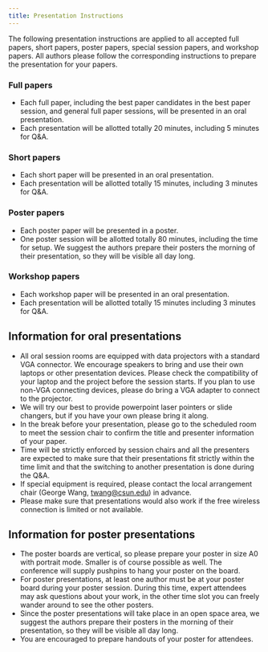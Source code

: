 ```yaml
---
title: Presentation Instructions
---
```


The following presentation instructions are applied to all accepted full papers, short papers,
poster papers, special session papers, and workshop papers. All authors please follow the
corresponding instructions to prepare the presentation for your papers.

### Full papers
- Each full paper, including the best paper candidates in the best paper session, and general
full paper sessions, will be presented in an oral presentation.
- Each presentation will be allotted totally 20 minutes, including 5 minutes for Q&amp;A.

### Short papers
- Each short paper will be presented in an oral presentation.
- Each presentation will be allotted totally 15 minutes, including 3 minutes for Q&amp;A.

### Poster papers
- Each poster paper will be presented in a poster.
- One poster session will be allotted totally 80 minutes, including the time for setup. We
suggest the authors prepare their posters the morning of their presentation, so they will be
visible all day long.

### Workshop papers
- Each workshop paper will be presented in an oral presentation.
- Each presentation will be allotted totally 15 minutes including 3 minutes for Q&amp;A.

## Information for oral presentations
- All oral session rooms are equipped with data projectors with a standard VGA connector. We
encourage speakers to bring and use their own laptops or other presentation devices. Please
check the compatibility of your laptop and the project before the session starts. If you plan to
use non-VGA connecting devices, please do bring a VGA adapter to connect to the projector.
- We will try our best to provide powerpoint laser pointers or slide changers, but if you have
your own please bring it along.
- In the break before your presentation, please go to the scheduled room to meet the session
chair to confirm the title and presenter information of your paper.
- Time will be strictly enforced by session chairs and all the presenters are expected to make
sure that their presentations fit strictly within the time limit and that the switching to
another presentation is done during the Q&amp;A.
- If special equipment is required, please contact the local arrangement chair (George Wang, twang@csun.edu) in advance.
- Please make sure that presentations would also work if the free wireless connection is
limited or not available.

## Information for poster presentations
- The poster boards are vertical, so please prepare your poster in size A0 with portrait mode.
Smaller is of course possible as well. The conference will supply pushpins to hang your
poster on the board.
- For poster presentations, at least one author must be at your poster board during your
poster session. During this time, expert attendees may ask questions about your work, in the
other time slot you can freely wander around to see the other posters.
- Since the poster presentations will take place in an open space area, we suggest the authors
prepare their posters in the morning of their presentation, so they will be visible all day
long.
- You are encouraged to prepare handouts of your poster for attendees.

